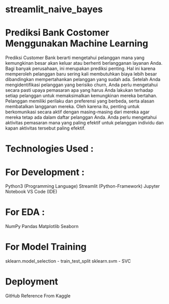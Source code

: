 # streamlit_naive_bayes
# Prediksi Bank Costomer Menggunakan Machine Learning
Prediksi Customer Bank berarti mengetahui pelanggan mana yang kemungkinan besar akan keluar atau berhenti berlangganan layanan Anda. Bagi banyak perusahaan, ini merupakan prediksi penting. Hal ini karena memperoleh pelanggan baru sering kali membutuhkan biaya lebih besar dibandingkan mempertahankan pelanggan yang sudah ada. Setelah Anda mengidentifikasi pelanggan yang berisiko churn, Anda perlu mengetahui secara pasti upaya pemasaran apa yang harus Anda lakukan terhadap setiap pelanggan untuk memaksimalkan kemungkinan mereka bertahan. Pelanggan memiliki perilaku dan preferensi yang berbeda, serta alasan membatalkan langganan mereka. Oleh karena itu, penting untuk berkomunikasi secara aktif dengan masing-masing dari mereka agar mereka tetap ada dalam daftar pelanggan Anda. Anda perlu mengetahui aktivitas pemasaran mana yang paling efektif untuk pelanggan individu dan kapan aktivitas tersebut paling efektif.
# Technologies Used :
# For Development :
Python3 (Programming Language)
Streamlit (Python-Framework)
Jupyter Notebook
VS Code (IDE)
# For EDA :
NumPy
Pandas
Matplotlib
Seaborn
# For Model Training
sklearn.model_selection - train_test_split
sklearn.svm - SVC
# Deployment
GitHub
Reference
From Kaggle
